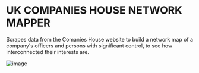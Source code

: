 # UK COMPANIES HOUSE NETWORK MAPPER
Scrapes data from the Comanies House website to build a network map of a company's officers and persons with significant control, to see how interconnected their interests are. 

![image](https://user-images.githubusercontent.com/69304112/208015336-ab10718d-9b7e-43e7-9734-21a86894e45e.png)
